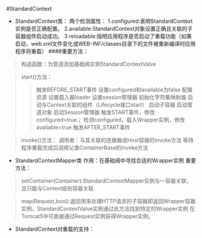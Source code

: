 #StandardContext
- StandardContext类：
两个检测属性：
1.configured:表明StandardContext实例是否正确配置。
2.available:StandardContext对象设置正确且关联的子容器组件启动成功。
3 reloadable:指明应用程序是否启动了重载功能（如果启动，web.xml文件变化或WEB-INF/classes目录下的文件被重新编译时应用程序将重载）
####重要方法：
>构造函数：为管道添加基础阀实例StandardContextValve

>start()方法：
>>触发BEFORE_START事件
>>设置configured和available为false
>>配置资源
>>设置载入器loader
>>设置session管理器
>>初始化字符集映射器
>>启动与Context关联的组件（Lifecycle接口start）
>>启动子容器
>>启动管道对象
>>启动Session管理器
>>触发START事件，修改configured=true；
>>检测configured，载入Wrapper实例，修改available=true
>>触发AFTER_START事件

>invoke()方法：
调用者：与其关联的连接器或Host容器的invoke方法
等待程序重载完成后调用父类ContainerBase的invoke方法
- StandardContextMapper类
作用：在基础阀中寻找合适的Wrapper实例
重要方法：
> setContainer(Container):StandardContextMapper实例与一容器关联，且只能与Context级别容器关联

> map(Request,bool):返回用来处理HTTP请求的子容器即返回Wrapper容器实例，StandardContextValve实例通过此方法找到特定的Wrapper实例
> 在Tomcat5中可直接通过Request实例获得Wrapper实例。

- StandardContext对重载的支持：
